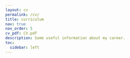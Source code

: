 ```yaml
---
layout: cv
permalink: /cv/
title: curriculum
nav: true
nav_order: 5
cv_pdf: CV.pdf
description: Some useful information about my career.
toc:
  sidebar: left
---
```

